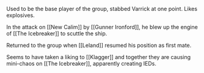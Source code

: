 Used to be the base player of the group, stabbed Varrick at one point. Likes explosives.

In the attack on [[New Calim]] by [[Gunner Ironford]], he blew up the engine of [[The Icebreaker]] to scuttle the ship. 

Returned to the group when [[Leland]] resumed his position as first mate.

Seems to have taken a liking to [[Klagger]] and together they are causing mini-chaos on [[The Icebreaker]], apparently creating IEDs.